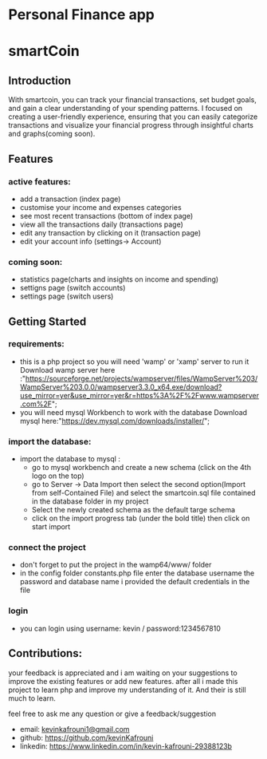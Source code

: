# Personal Finance app
# smartCoin

## Introduction

With smartcoin, you can track your financial transactions, set budget goals, and gain a clear understanding of your spending patterns. I focused on creating a user-friendly experience, ensuring that you can easily categorize transactions and visualize your financial progress through insightful charts and graphs(coming soon).

## Features

### active features:

- add a transaction (index page)
- customise your income and expenses categories
- see most recent transactions (bottom of index page)
- view all the transactions daily (transactions page)
- edit any transaction by clicking on it (transaction page)
- edit your account info (settings-> Account)

### coming soon:

- statistics page(charts and insights on income and spending)
- settigns page (switch accounts)
- settings page (switch users)


## Getting Started

### requirements:
- this is a php project so you will need 'wamp' or 'xamp' server to run it 
            Download wamp server here :"https://sourceforge.net/projects/wampserver/files/WampServer%203/WampServer%203.0.0/wampserver3.3.0_x64.exe/download?use_mirror=yer&use_mirror=yer&r=https%3A%2F%2Fwww.wampserver.com%2F";
- you will need mysql Workbench to work with the database Download mysql here:"https://dev.mysql.com/downloads/installer/";

### import the database:
- import the database to mysql :
    - go to mysql workbench and create a new schema (click on the 4th logo on the top)
    - go to  Server -> Data Import then select the second option(Import from self-Contained File) and select the smartcoin.sql file contained in the database folder in my project 
    - Select the newly created schema as the default targe schema 
    - click on the import progress tab (under the bold title) then click on start import

### connect the project 
- don't forget to put the project in the wamp64/www/ folder 
- in the config folder constants.php file enter the database username the password and database name i provided the default credentials in the file

### login
- you can login using username: kevin / password:1234567810


## Contributions:

 your feedback is appreciated and i am waiting on your suggestions to improve the existing features or add new features. after all i made this project to learn php and improve my understanding of it. And their is still much to learn.   

 feel free to ask me any question or give a feedback/suggestion 
 - email: kevinkafrouni1@gmail.com
 - github: https://github.com/kevinKafrouni
 - linkedin: https://www.linkedin.com/in/kevin-kafrouni-29388123b



